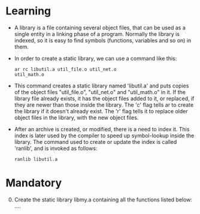 # Learning
- A library is a file containing several object files, that can be used as a single entity in a linking phase of a program. Normally the library is indexed, so it is easy to find symbols (functions, variables and so on) in them.

- In order to create a static library, we can use a command like this:

	<code>ar rc libutil.a util_file.o util_net.o util_math.o</code>

- This command creates a static library named 'libutil.a' and puts copies of the object files "util_file.o", "util_net.o" and "util_math.o" in it. If the library file already exists, it has the object files added to it, or replaced, if they are newer than those inside the library. The 'c' flag tells ar to create the library if it doesn't already exist. The 'r' flag tells it to replace older object files in the library, with the new object files.

- After an archive is created, or modified, there is a need to index it. This index is later used by the compiler to speed up symbol-lookup inside the library. The command used to create or update the index is called 'ranlib', and is invoked as follows:

	<code>ranlib libutil.a</code>

# Mandatory

0. Create the static library libmy.a containing all the functions listed below: ....
